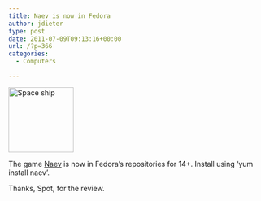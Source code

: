 ```yaml
---
title: Naev is now in Fedora
author: jdieter
type: post
date: 2011-07-09T09:13:16+00:00
url: /?p=366
categories:
  - Computers

---
```

[<img src="http://cedarandthistle.files.wordpress.com/2011/07/naev.png?w=128" alt="Space ship" title="NAEV" width="128" height="128" class="alignleft size-full wp-image-367" srcset="/images/2011/07/naev.png 256w, /images/2011/07/naev-150x150.png 150w, /images/2011/07/naev-100x100.png 100w" sizes="(max-width: 128px) 100vw, 128px" />][1]

The game [Naev][2] is now in Fedora&#8217;s repositories for 14+. Install using &#8216;yum install naev&#8217;.

Thanks, Spot, for the review.

 [1]: http://cedarandthistle.files.wordpress.com/2011/07/naev.png
 [2]: https://code.google.com/p/naev/